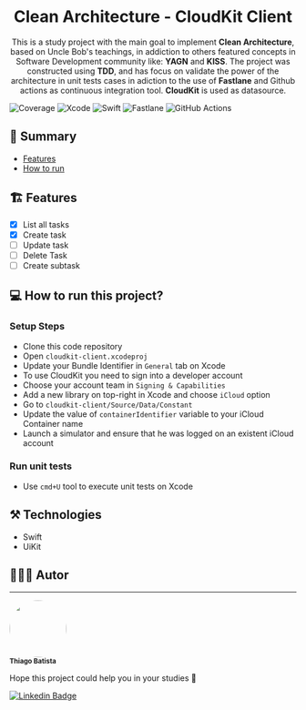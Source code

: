 <h1 align="center">Clean Architecture - CloudKit Client</h1> 
<p align="center">This is a study project with the main goal to implement <b>Clean Architecture</b>, based on Uncle Bob's teachings, in addiction to others featured concepts in Software Development community like: <b>YAGN</b> and <b>KISS</b>. The project was constructed using <b>TDD</b>, and has focus on validate the power of the architecture in unit tests cases in adiction to the use of <b>Fastlane</b> and Github actions as continuous integration tool. <b>CloudKit</b> is used as datasource.</p>

![Coverage](https://img.shields.io/codecov/c/github/ThiagoHBA/clean_arch_cloudkit_client/develop?style=for-the-badge) ![Xcode](https://img.shields.io/badge/Xcode-007ACC?style=for-the-badge&logo=Xcode&logoColor=white) ![Swift](https://img.shields.io/badge/swift-F54A2A?style=for-the-badge&logo=swift&logoColor=white) ![Fastlane](https://img.shields.io/badge/Fastlane-00F200.svg?style=for-the-badge&logo=Fastlane&logoColor=white) ![GitHub Actions](https://img.shields.io/badge/github%20actions-%232671E5.svg?style=for-the-badge&logo=githubactions&logoColor=white) 


## 📃 Summary
* [Features](#🛠️-features)
* [How to run](#💻-how-to-run-this-project)

## 🏗️ Features

- [x] List all tasks
- [x] Create task
- [ ] Update task
- [ ] Delete Task
- [ ] Create subtask

## 💻 How to run this project?
### Setup Steps

* Clone this code repository
* Open `cloudkit-client.xcodeproj`
* Update your Bundle Identifier in `General` tab on Xcode
* To use CloudKit you need to sign into a developer account
* Choose your account team in `Signing & Capabilities`
* Add a new library on top-right in Xcode and choose `iCloud` option
* Go to `cloudkit-client/Source/Data/Constant`
* Update the value of `containerIdentifier` variable to your iCloud Container name
* Launch a simulator and ensure that he was logged on an existent iCloud account

### Run unit tests

* Use `cmd+U` tool to execute unit tests on Xcode

## ⚒️ Technologies

*  Swift
*  UiKit

## 👨🏼‍🔧 Autor
---

 <img style="border-radius: 50%;" src="https://avatars.githubusercontent.com/u/56696275?v=4" width="100px;" alt=""/>
 <br />
 <sub><b>Thiago Batista</b></sub></a>

Hope this project could help you in your studies 👊

[![Linkedin Badge](https://img.shields.io/badge/-Thiago-blue?style=flat-square&logo=Linkedin&logoColor=white&link=https://www.linkedin.com/in/tgmarinho/)](https://www.linkedin.com/in/thiago-batista-759aa01b7/)
